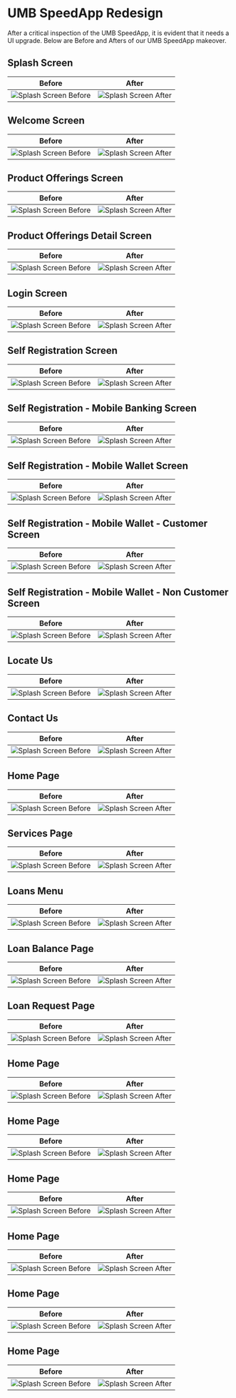 # UMB SpeedApp Redesign

After a critical inspection of the UMB SpeedApp, it is evident that it needs a UI upgrade. Below are Before and Afters of our UMB SpeedApp makeover.

## Splash Screen

Before  | After
--------  |---------
![Splash Screen Before](/docs/assets/O-SplashScreen.jpeg) | ![Splash Screen After](/docs/assets/N-Onboarding-1.jpg)

## Welcome Screen

Before  | After
--------  |---------
![Splash Screen Before](/docs/assets/O-Onboarding.jpeg) | ![Splash Screen After](/docs/assets/N-Welcome.jpg)

## Product Offerings Screen

Before  | After
--------  |---------
![Splash Screen Before](/docs/assets/O-ProductOfferings.jpeg) | ![Splash Screen After](/docs/assets/N-ProductOfferings.jpg)

## Product Offerings Detail Screen

Before  | After
--------  |---------
![Splash Screen Before](/docs/assets/O-ProductOfferings-Detail.jpeg) | ![Splash Screen After](/docs/assets/N-ProductOffering-Detail.jpg)

## Login Screen

Before  | After
--------  |---------
![Splash Screen Before](/docs/assets/O-Login.jpeg) | ![Splash Screen After](/docs/assets/N-Login.jpg)


## Self Registration Screen

Before  | After
--------  |---------
![Splash Screen Before](/docs/assets/O-SelfRegistration-Menu.jpg) | ![Splash Screen After](/docs/assets/N-SelfRegistration.jpg)

## Self Registration - Mobile Banking Screen

Before  | After
--------  |---------
![Splash Screen Before](/docs/assets/O-SelfRegistration-Banking.jpeg) | ![Splash Screen After](/docs/assets/N-SelfRegistration-Banking.jpg)

## Self Registration - Mobile Wallet Screen

Before  | After
--------  |---------
![Splash Screen Before](/docs/assets/O-SelfRegistration-Mobile.jpeg) | ![Splash Screen After](/docs/assets/N-SelfRegistration-Mobile.jpg)

## Self Registration - Mobile Wallet - Customer Screen

Before  | After
--------  |---------
![Splash Screen Before](/docs/assets/O-SelfRegistration-Wallet.jpeg) | ![Splash Screen After](/docs/assets/N-SelfRegistration-Umb.jpg)

## Self Registration - Mobile Wallet - Non Customer Screen

Before  | After
--------  |---------
![Splash Screen Before](/docs/assets/O-SelfRegistrationMobile.jpeg) | ![Splash Screen After](/docs/assets/N-SelfRegistration-NonUmb.jpg)

## Locate Us

Before  | After
--------  |---------
![Splash Screen Before](/docs/assets/O-LocateUs.jpeg) | ![Splash Screen After](/docs/assets/N-LocateUs.jpg)

## Contact Us

Before  | After
--------  |---------
![Splash Screen Before](/docs/assets/O-ContactUs.jpeg) | ![Splash Screen After](/docs/assets/N-ContactUs.jpg)

## Home Page

Before  | After
--------  |---------
![Splash Screen Before](/docs/assets/O-Menu.jpeg) | ![Splash Screen After](/docs/assets/N-HomeScreen.jpg)

## Services Page

Before  | After
--------  |---------
![Splash Screen Before](/docs/assets/O-Menu.jpeg) | ![Splash Screen After](/docs/assets/N-Services.jpg)

## Loans Menu

Before  | After
--------  |---------
![Splash Screen Before](/docs/assets/O-Loan.jpeg) | ![Splash Screen After](/docs/assets/N-Loan.jpg)

## Loan Balance Page

Before  | After
--------  |---------
![Splash Screen Before](/docs/assets/O-LoanBalance.jpeg) | ![Splash Screen After](/docs/assets/N-LoanBalance.jpg)

## Loan Request Page

Before  | After
--------  |---------
![Splash Screen Before](/docs/assets/O-LoanRequest-Form.jpeg) | ![Splash Screen After](/docs/assets/N-LoanRequest-Form.jpg)

## Home Page

Before  | After
--------  |---------
![Splash Screen Before](/docs/assets/O-Menu.jpeg) | ![Splash Screen After](/docs/assets/N-HomeScreen.jpg)

## Home Page

Before  | After
--------  |---------
![Splash Screen Before](/docs/assets/O-Menu.jpeg) | ![Splash Screen After](/docs/assets/N-HomeScreen.jpg)

## Home Page

Before  | After
--------  |---------
![Splash Screen Before](/docs/assets/O-Menu.jpeg) | ![Splash Screen After](/docs/assets/N-HomeScreen.jpg)

## Home Page

Before  | After
--------  |---------
![Splash Screen Before](/docs/assets/O-Menu.jpeg) | ![Splash Screen After](/docs/assets/N-HomeScreen.jpg)

## Home Page

Before  | After
--------  |---------
![Splash Screen Before](/docs/assets/O-Menu.jpeg) | ![Splash Screen After](/docs/assets/N-HomeScreen.jpg)

## Home Page

Before  | After
--------  |---------
![Splash Screen Before](/docs/assets/O-Menu.jpeg) | ![Splash Screen After](/docs/assets/N-HomeScreen.jpg)